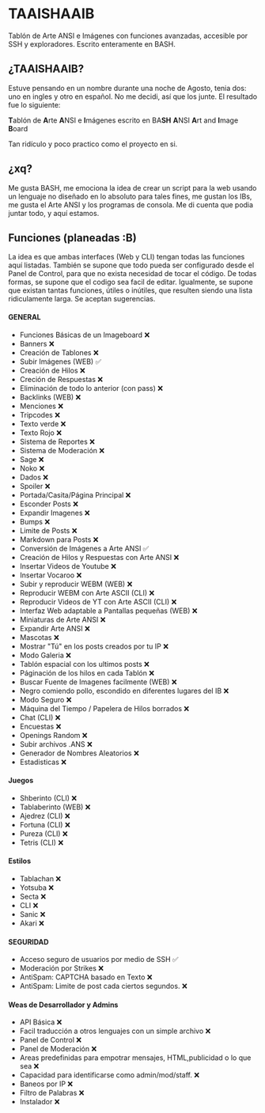 TAAISHAAIB
=======
Tablón de Arte ANSI e Imágenes con funciones avanzadas, accesible por SSH y exploradores. Escrito enteramente en BASH. 

## ¿TAAISHAAIB?
Estuve pensando en un nombre durante una noche de Agosto, tenia dos: uno en ingles y otro en español. No me decidi, así que los junte. El resultado fue lo siguiente: 

**T**ablón de **A**rte **A**NSI e **I**mágenes escrito en BA**SH** **A**NSI **A**rt and **I**mage **B**oard 

Tan ridículo y poco practico como el proyecto en si.

## ¿xq?
Me gusta BASH, me emociona la idea de crear un script para la web usando un lenguaje no diseñado en lo absoluto para tales fines, me gustan los IBs, me gusta el Arte ANSI y los programas de consola. Me di cuenta que podia juntar todo, y aquí estamos.

## Funciones (planeadas :B)
La idea es que ambas interfaces (Web y CLI) tengan todas las funciones aquí listadas. También se supone que todo pueda ser configurado desde el Panel de Control, para que no exista necesidad de tocar el código. De todas formas, se supone que el codigo sea facil de editar. Igualmente, se supone que existan tantas funciones, útiles o inútiles, que resulten siendo una lista ridiculamente larga. Se aceptan sugerencias.

#### GENERAL
* Funciones Básicas de un Imageboard :x:
 * Banners :x:
 * Creación de Tablones :x:
 * Subir Imágenes (WEB) :white_check_mark:
 * Creación de Hilos :x:
 * Creción de Respuestas :x:
 * Eliminación de todo lo anterior (con pass) :x:
 * Backlinks (WEB) :x:
 * Menciones :x:
 * Tripcodes :x:
 * Texto verde :x:
 * Texto Rojo :x:
 * Sistema de Reportes :x:
 * Sistema de Moderación :x:
 * Sage :x:
 * Noko :x:
 * Dados :x:
 * Spoiler :x:
 * Portada/Casita/Página Principal :x:
 * Esconder Posts :x:
 * Expandir Imagenes :x:
 * Bumps :x:
 * Limite de Posts :x:
* Markdown para Posts :x:
* Conversión de Imágenes a Arte ANSI :white_check_mark:
* Creación de Hilos y Respuestas con Arte ANSI :x:
* Insertar Videos de Youtube :x:
* Insertar Vocaroo  :x:
* Subir y reproducir WEBM (WEB) :x:
* Reproducir WEBM con Arte ASCII (CLI) :x:
* Reproducir Videos de YT con Arte ASCII (CLI) :x:
* Interfaz Web adaptable a Pantallas pequeñas (WEB) :x:
* Miniaturas de Arte ANSI :x:
* Expandir Arte ANSI :x:
* Mascotas :x:
* Mostrar "Tú" en los posts creados por tu IP :x:
* Modo Galeria :x:
* Tablón espacial con los ultimos posts :x:
* Páginación de los hilos en cada Tablón :x:
* Buscar Fuente de Imagenes facilmente (WEB) :x:
* Negro comiendo pollo, escondido en diferentes lugares del IB :x:
* Modo Seguro :x:
* Máquina del Tiempo / Papelera de Hilos borrados :x:
* Chat (CLI) :x:
* Encuestas :x:
* Openings Random :x:
* Subir archivos .ANS :x:
* Generador de Nombres Aleatorios :x:
* Estadisticas :x:

#### Juegos
* Shberinto (CLI) :x:
* Tablaberinto (WEB) :x:
* Ajedrez (CLI) :x:
* Fortuna (CLI) :x:
* Pureza (CLI) :x:
* Tetris (CLI) :x:

#### Estilos
* Tablachan :x:
* Yotsuba :x:
* Secta :x:
* CLI :x:
* Sanic :x:
* Akari :x:

#### SEGURIDAD
* Acceso seguro de usuarios por medio de SSH :white_check_mark:
* Moderación por Strikes :x:
* AntiSpam: CAPTCHA basado en Texto :x:
* AntiSpam: Limite de post cada ciertos segundos. :x:

#### Weas de Desarrollador y Admins
* API Básica :x:
* Facil traducción a otros lenguajes con un simple archivo :x:
* Panel de Control :x:
* Panel de Moderación :x:
* Areas predefinidas para empotrar mensajes, HTML,publicidad o lo que sea :x:
* Capacidad para identificarse como admin/mod/staff. :x:
* Baneos por IP :x:
* Filtro de Palabras :x:
* Instalador :x:
